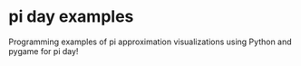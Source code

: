 # pi day examples
Programming examples of pi approximation visualizations using Python and pygame for pi day!
